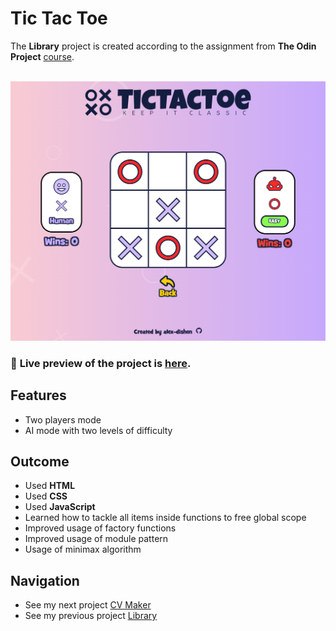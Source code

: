 # Tic Tac Toe
The **Library** project is created according to the assignment from **The Odin Project** [course](https://www.theodinproject.com/paths/full-stack-javascript/courses/javascript).
<br>
<br>

![Preview](img/tic-tac-toe.png)

### 🔗 **Live preview** of the project is [here](https://alex-dishen.github.io/tic-tac-toe/).

## **Features**
* Two players mode
* AI mode with two levels of difficulty

## **Outcome**
* Used **HTML**
* Used **CSS**
* Used **JavaScript**
* Learned how to tackle all items inside functions to free global scope
* Improved usage of factory functions
* Improved usage of module pattern
* Usage of minimax algorithm

## **Navigation**
* See my next project [CV Maker](https://github.com/alex-dishen/cv-maker)
* See my previous project [Library](https://github.com/alex-dishen/library)